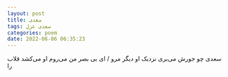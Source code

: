 ```yaml
---
layout: post
title: سعدی
tags: سعدی غزل
categories: poem
date: 2022-06-06 06:35:23
---
```


سعدی چو جورش می‌بری نزدیک او دیگر مرو / ای بی بصر من می‌روم او می‌کشد قلاب را
